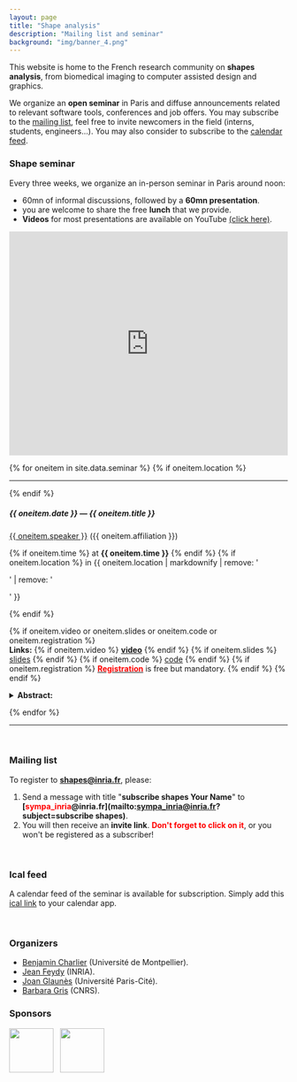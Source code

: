 ```yaml
---
layout: page
title: "Shape analysis"
description: "Mailing list and seminar"
background: "img/banner_4.png"
---
```



This website is home to the French research community on **shapes analysis**, from biomedical imaging to computer assisted design and graphics. 

We organize an **open seminar** in Paris and diffuse announcements related to relevant software tools, conferences and job offers. You may subscribe to the <a href="#mailing_list">mailing list</a>, feel free to invite newcomers in the field (interns, students, engineers...). You may also consider to subscribe to the <a href="#calendar_feed">calendar feed</a>. 

### Shape seminar

Every three weeks, we organize an in-person seminar in Paris around noon:

  - 60mn of informal discussions, followed by a **60mn presentation**.
  - you are welcome to share the free **lunch** that we provide.
  - **Videos** for most presentations are available on YouTube [(click here)](https://www.youtube.com/watch?v=m68NjYSD7gU&list=PLBFtqeJgRBGies4qp_XWlrsYxgDePEmtp).

<iframe width="100%" height="405" src="https://www.youtube.com/embed/?listType=playlist&list=PLBFtqeJgRBGies4qp_XWlrsYxgDePEmtp&index=0" title="YouTube video player" frameborder="0" allowfullscreen></iframe>


<br/>

{% for oneitem in site.data.seminar %}
  {% if oneitem.location %}
  <hr>
  {% endif %}

   <h5>{{ oneitem.date }} &#8212; {{ oneitem.title }}</h5>
  <p>

  <a href="{{ oneitem.url }}">{{ oneitem.speaker }}</a>  ({{ oneitem.affiliation }}) 
  
  {% if oneitem.time %}
  at <b>{{ oneitem.time }}</b>
  {% endif %}
  {% if oneitem.location %}
  in {{ oneitem.location | markdownify | remove: '<p>' | remove: '</p>' }}
  <!--<div style="margin-bottom:0.5em;"></div> -->
  {% endif %}

  {% if oneitem.video or oneitem.slides or oneitem.code or oneitem.registration %}
   <br/><!--<div style="margin-bottom:0.5em;"></div> -->
   <b>Links:</b> 
    {% if oneitem.video %}
      <a href="{{ oneitem.video }}"><b>video</b></a>
    {% endif %}
    {% if oneitem.slides %}
      <a href="{{ oneitem.slides }}">slides</a> 
    {% endif %}
    {% if oneitem.code %}
      <a href="{{ oneitem.code }}">code</a> 
    {% endif %}
    {% if oneitem.registration %}
      <a href="{{ oneitem.registration }}"><span style="color:red"><b>Registration</b></span></a> is free but mandatory.
    {% endif %}
  {% endif %}

   <!--<br/> <div style="margin-bottom:0.2em;"></div> -->
   <details>
   <summary><b>Abstract:</b></summary> 
   {{ oneitem.abstract | markdownify | remove: '<p>' | remove: '</p>'  }}
   </details>

  </p>
{% endfor %}
<hr>

<br/>

### <a id="mailing_list" />Mailing list


To register to **shapes@inria.fr**, please:

1. Send a message with title "**subscribe shapes Your Name**" to **[<span style="color:red">sympa_inria</span>@inria.fr](mailto:sympa_inria@inria.fr?subject=subscribe shapes)**.
2. You will then receive an **invite link**. <span style="color:red">**Don't forget to click on it**</span>, or you won't be registered as a subscriber!

<br/>

### <a id="calendar_feed" />Ical feed

A calendar feed of the seminar is available for subscription. Simply add this <a href="/shape-analysis-seminar.ics">ical link</a> to your calendar app.

<br/>

### Organizers

- [Benjamin Charlier](https://imag.umontpellier.fr/~charlier/) (Université de Montpellier).
- [Jean Feydy](https://www.jeanfeydy.com/) (INRIA).
- [Joan Glaunès](https://helios2.mi.parisdescartes.fr/~glaunes/) (Université Paris-Cité).
- [Barbara Gris](http://gris.perso.math.cnrs.fr/) (CNRS).


### Sponsors

<p align="center">

<img height="80" src="../img/paris.jpg"/>&nbsp;&nbsp;
<a href="https://www.sciencesmaths-paris.fr/">
<img height="80" src="../img/logo-fsmp.png"/>
</a>
</p>
